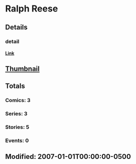 # Ralph  Reese 
## Details
### detail
#### [Link](http://marvel.com/comics/creators/2545/ralph_reese?utm_campaign=apiRef&utm_source=225578a89fc76f3d20fbffda5d17a88d)
## [Thumbnail](http://i.annihil.us/u/prod/marvel/i/mg/b/40/image_not_available.jpg)
## Totals
### Comics: 3
### Series: 3
### Stories: 5
### Events: 0
## Modified: 2007-01-01T00:00:00-0500